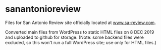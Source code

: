 # sanantonioreview
Files for San Antonio Review site officially located at www.sa-review.com.

Converted main files from WordPress to static HTML files on 8 DEC 2019 and uploaded to github for storage. (Note: some backend files were excluded, so this won't run a full WordPress site; use only for HTML files.)
